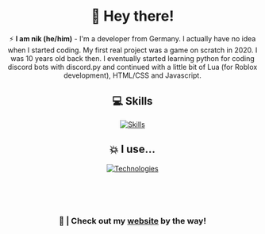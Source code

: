 <div align="center">
<h1>👋 Hey there!</h1>

⚡️ **I am nik (he/him)** - I'm a developer from Germany. I actually have no idea when I started coding. My first real project was a game on scratch in 2020. I was 10 years old back then. I eventually started learning python for coding discord bots with discord.py and continued with a little bit of Lua (for Roblox development), HTML/CSS and Javascript.

## 💻 Skills

[![Skills](https://skillicons.dev/icons?i=py,html,css,js,nodejs,react,next,tailwind)](https://skillicons.dev)

## 💥 I use...

[![Technologies](https://skillicons.dev/icons?i=vscode,idea,github,raspberrypi,replit,discord)](https://skillicons.dev)

<br>
<br>
<br>

### 🔗 | Check out my [website](https://nik-dev.eu) by the way!

<br>
<br>
<br>

<img src="https://lanyard.cnrad.dev/api/969253860508061737?amp;borderRadius=25px" alt=""></img>
</div>
